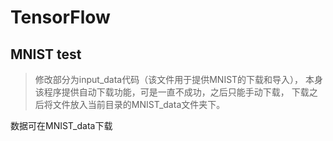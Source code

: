 # TensorFlow
## MNIST test
> 修改部分为input_data代码（该文件用于提供MNIST的下载和导入），
本身该程序提供自动下载功能，可是一直不成功，之后只能手动下载，
下载之后将文件放入当前目录的MNIST_data文件夹下。

数据可在MNIST_data下载
